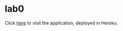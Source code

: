 # lab0

Click [here](https://marcoscm-tmdad-labs.herokuapp.com/) to visit the application, deployed in Heroku.
